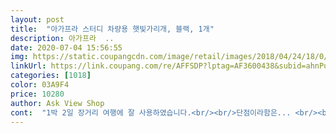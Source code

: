 ```yaml
---
layout: post 
title:  "아가프라 스터디 차량용 햇빛가리개, 블랙, 1개" 
description: 아가프라  ..
date: 2020-07-04 15:56:55 
img: https://static.coupangcdn.com/image/retail/images/2018/04/24/18/0/cf593872-e925-4306-a505-30f1a3467c9c.jpg 
linkUrl: https://link.coupang.com/re/AFFSDP?lptag=AF3600438&subid=ahnPublicAsk&pageKey=88283869&itemId=276379865&vendorItemId=3670562094&traceid=V0-113-4f39c42162474f51 
categories: [1018] 
color: 03A9F4 
price: 10280 
author: Ask View Shop 
cont:  "1박 2일 장거리 여행에 잘 사용하였습니다.<br/><br/>단점이라함은... <br/><br/>대충 변형시켜서 부착해여할거 같아요<br/>승용차 창문은 세모모양이라 부착할때<br/>아이가 집중해서 보다가 잘자요<br/>왼쪽 차 유리문에 울 초등생 앉아 있는 쪽에 부착하였고 (유리문에 부착 잘 되요 안떨어져서 넘 좋아요) 제가 앉은 우측 차 유리문엔 다른제품 쿠팡에서 묶음 배송 구매한걸루 부착하였어요<br/>일직선 창문만 할 수 있게 모양이 되어있다는거<br/>저의 탁월한 선택이었습니다.<br/> ㅎ<br/>햇빛가리개 진작 사야지 사야지 하다가 이제서야 구입했어요.<br/> 우선 검정 바탕에 애들 좋아하는 동물있고 영어가 있으니 관심 가지네요 둘째가 햇빛 보는걸 예민해해서 차단이 잘 되는게 우선인데 엄마 햇빛 안와! 하면서 좋아하네요 근데 창문에 붙이는 타입이라 뒷창문을 자주 여시는분은 불편할수도 있어요 저는 제가 운전하면 뒤에 애들 뿐이라 카시트에 앉아있긴해도 위험하니 아예 뒷창문을 잠궈놓고 다니니 크게 신경 안쓰거든요<br/>햇빛도 잘 가려지고<br/>" 
---
```


